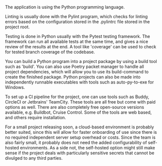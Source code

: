 The application is using the Python programming language.

Linting is usually done with the Pylint program, which checks for linting errors based on the configuration stored in the .pylintrc file stored in the project root.

Testing is done in Python usually with the Pytest testing framework. The framework can run all available tests at the same time, and gives a nice review of the results at the end. A tool like 'coverage' can be used to check for tested branch coverage of the codebase.

You can build a Python program into a project package by using a build tool such as 'build'. You can also use Poetry packet manager to handle all project dependencies, which will allow you to use its build-command to create the finished package. Python projects can also be made into independently runnable executables with tools such as auto-py-to-exe for Windows.

To set up a CI pipeline for the project, one can use tools such as Buddy, CircleCI or Jetbrains' TeamCity. These tools are all free but come with paid options as well. There are also completely free open-source versions available, e.g. Buildbot, Cruise Control. Some of the tools are web based, and others require installation.

For a small project releasing soon, a cloud-based environment is probably better suited, since this will allow for faster onboarding of use since there is no required independent server setup overhead or costs. Since the team is also fairly small, it probably does not need the added configurability of self-hosted environments. As a side not, the self-hosted option might still make sense if the project deals with particularly sensitive secrets that cannot be divulged to any third parties.
